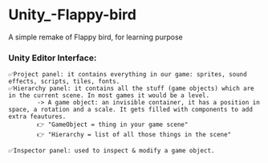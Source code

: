 # Unity_-Flappy-bird
A simple remake of Flappy bird, for learning purpose

### Unity Editor Interface:    
    ✅Project panel: it contains everything in our game: sprites, sound effects, scripts, tiles, fonts.
    ✅Hierarchy panel: it contains all the stuff (game objects) which are in the current scene. In most games it would be a level.
            -> A game object: an invisible container, it has a position in space, a rotation and a scale. It gets filled with components to add extra feautures.
            👉 "GameObject = thing in your game scene"
            👉 "Hierarchy = list of all those things in the scene"

    ✅Inspector panel: used to inspect & modify a game object.